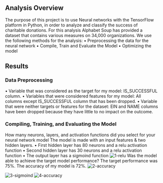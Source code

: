 ## Analysis Overview

The purpose of this project is to use Neural networks with the TensorFlow platform in Python, in order to analyze and classify the success of charitable donations. For this analysis Alphabet Soup  has provided a dataset that contains various measures on 34,000 organizations. 
We use the following methods for the analysis:
•	Preprocessing the data for the neural network
•	Compile, Train and Evaluate the Model
•	Optimizing the model

## Results

### Data Preprocessing
•	Variable that was considered as the target for my model: IS_SUCCESSFUL column.
•	Variables that were considered features for my model:  All columns except IS_SUCCESSFUL column that has been dropped. 
•	Variable that were neither targets or features for the dataset: EIN and NAME columns have been dropped because they have little to no impact on the outcome.

### Compiling, Training, and Evaluating the Model
How many neurons, layers, and activation functions did you select for your neural network model
The model is made with an input features & two hidden layers. 
•	First hidden layer has 80 neurons and a relu activation function
•	Second hidden layer has 30 neurons and a relu activation function
•	The output layer has a sigmoind function
<img src="https://i.ibb.co/W2kn1dd/1-relu.png" alt="1-relu" border="0"> 
Was the model able to achieve the target model performance?
The target performance was 75%. The accuracy of my model is 72%. 
<img src="https://i.ibb.co/VTDJ02L/2-accuracy.png" alt="2-accuracy" border="0">

<img src="https://i.ibb.co/JBySPSY/3-sigmoind.png" alt="3-sigmoind" border="0">
<img src="https://i.ibb.co/txm8FDG/4-accuracy.png" alt="4-accuracy" border="0">
